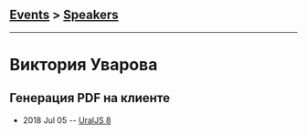 ## [Events](../README.md) > [Speakers](../speakers.md)
---

# Виктория Уварова

## Генерация PDF на клиенте
- 2018 Jul 05 -- [UralJS 8](https://www.youtube.com/watch?v=IXqtFa8atE4)    
